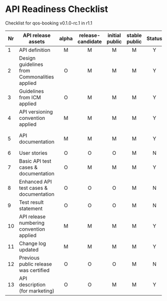 # API Readiness Checklist

Checklist for qos-booking v0.1.0-rc.1 in r1.1

| Nr | API release assets  | alpha | release-candidate |  initial<br>public | stable<br> public | Status | Reference information |
|----|----------------------------------------------|:-----:|:-----------------:|:-------:|:------:|:----:|:----:|
|  1 | API definition                               |   M   |         M         |    M    |    M   |  Y   |  [link](/code/API_definitions/qos-booking.yaml) |
|  2 | Design guidelines from Commonalities applied |   O   |         M         |    M    |    M   |  Y   |  [r3.2](https://github.com/camaraproject/Commonalities/releases/tag/r3.2)  |
|  3 | Guidelines from ICM applied                  |   O   |         M         |    M    |    M   |  Y   |  [r3.2](https://github.com/camaraproject/IdentityAndConsentManagement/releases/tag/r3.2)  |
|  4 | API versioning convention applied            |   M   |         M         |    M    |    M   |  Y   |      |
|  5 | API documentation                            |   M   |         M         |    M    |    M   |  Y   | contained in API definition |
|  6 | User stories                                 |   O   |         O         |    O    |    M   |  N   |      |
|  7 | Basic API test cases & documentation         |   O   |         M         |    M    |    M   |  Y   | [link](/code/Test_definitions/qos-booking.feature)|
|  8 | Enhanced API test cases & documentation      |   O   |         O         |    O    |    M   |  N   |      |
|  9 | Test result statement                        |   O   |         O         |    O    |    M   |  N   |      |
| 10 | API release numbering convention applied     |   M   |         M         |    M    |    M   |  Y   |      |
| 11 | Change log updated                           |   M   |         M         |    M    |    M   |  Y   | [link](/CHANGELOG.md) |
| 12 | Previous public release was certified        |   O   |         O         |    O    |    M   |  N   |      |
| 13 | API description (for marketing)              |   O   |         O         |    M    |    M   | Y | [wiki link](https://lf-camaraproject.atlassian.net/wiki/x/3YPVB) |
